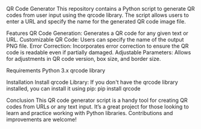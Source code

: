 QR Code Generator
This repository contains a Python script to generate QR codes from user input using the qrcode library. The script allows users to enter a URL and specify the name for the generated QR code image file.

Features
QR Code Generation: Generates a QR code for any given text or URL.
Customizable QR Code: Users can specify the name of the output PNG file.
Error Correction: Incorporates error correction to ensure the QR code is readable even if partially damaged.
Adjustable Parameters: Allows for adjustments in QR code version, box size, and border size.

Requirements
Python 3.x
qrcode library

Installation
Install qrcode Library: If you don't have the qrcode library installed, you can install it using pip: pip install qrcode

Conclusion
This QR code generator script is a handy tool for creating QR codes from URLs or any text input. It’s a great project for those looking to learn and practice working with Python libraries. Contributions and improvements are welcome!
